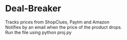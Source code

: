 # Deal-Breaker
Tracks prices from ShopClues, Paytm and Amazon <br>
Notifies by an email when the price of the product drops. <br>
Run the file using python proj.py <br>

